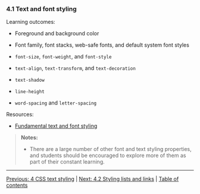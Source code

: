 ### 4.1 Text and font styling

Learning outcomes:

- Foreground and background color

- Font family, font stacks, web-safe fonts, and default system font styles

- `font-size`, `font-weight`, and `font-style`

- `text-align`, `text-transform`, and `text-decoration`

- `text-shadow`

- `line-height`

- `word-spacing` and `letter-spacing`

Resources:

- [Fundamental text and font styling](https://developer.mozilla.org/docs/Learn/CSS/Styling_text/Fundamentals)

> **Notes:**
>
> - There are a large number of other font and text styling properties, and students should be encouraged to explore more of them as part of their constant learning.

---

[Previous: 4 CSS text styling](/curriculum/2-core/2-styling/4-0-css-text-styling.md) | [Next: 4.2 Styling lists and links](/curriculum/2-core/2-styling/4-2-styling-lists-and-links.md) | [Table of contents](/TOC.md)